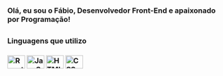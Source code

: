 ### Olá, eu sou o Fábio, Desenvolvedor Front-End e apaixonado por Programação!

##

<div>
<h3>Linguagens que utilizo<h3/>
 <img align="center" alt="React" height="30" width="40" src="https://cdn.jsdelivr.net/gh/devicons/devicon/icons/javascript/javascript-original.svg" />
 <img align="center" alt="JavaScript" height="30" width="40" src="https://cdn.jsdelivr.net/gh/devicons/devicon/icons/react/react-original-wordmark.svg"/>
 <img align="center" alt="HTML" height="30" width="40" src="https://cdn.jsdelivr.net/gh/devicons/devicon/icons/html5/html5-original.svg" />
 <img align="center" alt="CSS" height="30" width="40" src="https://cdn.jsdelivr.net/gh/devicons/devicon/icons/css3/css3-original.svg" />
<div/>
 
 ##
